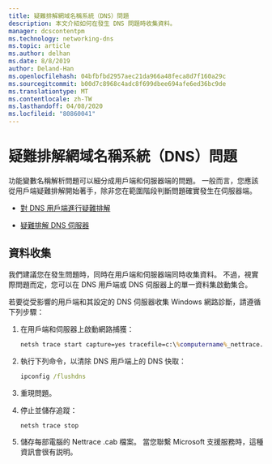 ```yaml
---
title: 疑難排解網域名稱系統（DNS）問題
description: 本文介紹如何在發生 DNS 問題時收集資料。
manager: dcscontentpm
ms.technology: networking-dns
ms.topic: article
ms.author: delhan
ms.date: 8/8/2019
author: Deland-Han
ms.openlocfilehash: 04bfbfbd2957aec21da966a48feca8d7f160a29c
ms.sourcegitcommit: b00d7c8968c4adc8f699dbee694afe6ed36bc9de
ms.translationtype: MT
ms.contentlocale: zh-TW
ms.lasthandoff: 04/08/2020
ms.locfileid: "80860041"
---
```

# <a name="troubleshooting-domain-name-system-dns-issues"></a>疑難排解網域名稱系統（DNS）問題
 
功能變數名稱解析問題可以細分成用戶端和伺服器端的問題。 一般而言，您應該從用戶端疑難排解開始著手，除非您在範圍階段判斷問題確實發生在伺服器端。

- [對 DNS 用戶端進行疑難排解](troubleshoot-dns-client.md)

- [疑難排解 DNS 伺服器](troubleshoot-dns-server.md)
 
## <a name="data-collection"></a>資料收集
 
我們建議您在發生問題時，同時在用戶端和伺服器端同時收集資料。 不過，視實際問題而定，您可以在 DNS 用戶端或 DNS 伺服器上的單一資料集啟動集合。
 
若要從受影響的用戶端和其設定的 DNS 伺服器收集 Windows 網路診斷，請遵循下列步驟：

1. 在用戶端和伺服器上啟動網路捕獲：

   ```cmd
   netsh trace start capture=yes tracefile=c:\%computername%_nettrace.etl
   ```

2. 執行下列命令，以清除 DNS 用戶端上的 DNS 快取：

   ```cmd
   ipconfig /flushdns
   ```

3. 重現問題。

4. 停止並儲存追蹤：

   ```cmd
   netsh trace stop
   ```

5. 儲存每部電腦的 Nettrace .cab 檔案。 當您聯繫 Microsoft 支援服務時，這種資訊會很有説明。